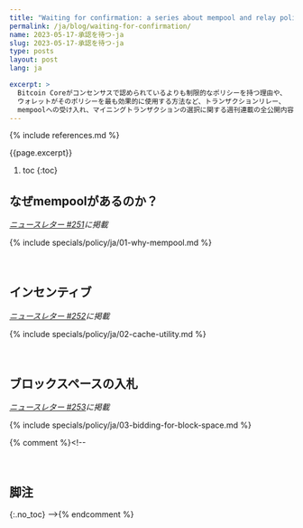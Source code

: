 ```yaml
---
title: "Waiting for confirmation: a series about mempool and relay policy"
permalink: /ja/blog/waiting-for-confirmation/
name: 2023-05-17-承認を待つ-ja
slug: 2023-05-17-承認を待つ-ja
type: posts
layout: post
lang: ja

excerpt: >
  Bitcoin Coreがコンセンサスで認められているよりも制限的なポリシーを持つ理由や、
  ウォレットがそのポリシーを最も効果的に使用する方法など、トランザクションリレー、
  mempoolへの受け入れ、マイニングトランザクションの選択に関する週刊連載の全公開内容のコピーです。
---
```

<style>
/* put a little extra space between the H2s to maybe help
 * readers understand each of these was originally published independently
 * of the others */
h2:not(:first-of-type) { margin-top: 3em; }
</style>

{% include references.md %}

{{page.excerpt}}

1. toc
{:toc}

## なぜmempoolがあるのか？

*[ニュースレター #251](/ja/newsletters/2023/05/17/#承認を待つ-1-なぜmempoolがあるのか)に掲載*

{% include specials/policy/ja/01-why-mempool.md %}

## インセンティブ

*[ニュースレター #252](/ja/newsletters/2023/05/24/#承認を待つ-2-インセンティブ)に掲載*

{% include specials/policy/ja/02-cache-utility.md %}

## ブロックスペースの入札

*[ニュースレター #253](/ja/newsletters/2023/05/31/#承認を待つ-3-ブロックスペースの入札)に掲載*

{% include specials/policy/ja/03-bidding-for-block-space.md %}

{% comment %}<!--
## 脚注
{:.no_toc}
-->{% endcomment %}
